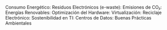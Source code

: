 

Consumo Energético:
Residuos Electrónicos (e-waste):
Emisiones de CO₂:
Energías Renovables:
Optimización del Hardware:
Virtualización:
Reciclaje Electrónico:
Sostenibilidad en TI:
Centros de Datos:
Buenas Prácticas Ambientales
